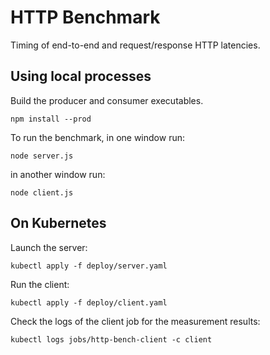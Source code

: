 # HTTP Benchmark
Timing of end-to-end and request/response HTTP latencies.

## Using local processes

Build the producer and consumer executables.
```
npm install --prod
```

To run the benchmark, in one window run:
```
node server.js
```

in another window run:
```
node client.js
```

## On Kubernetes

Launch the server:
```
kubectl apply -f deploy/server.yaml
```

Run the client:
```
kubectl apply -f deploy/client.yaml
```

Check the logs of the client job for the measurement results:
```
kubectl logs jobs/http-bench-client -c client
```

